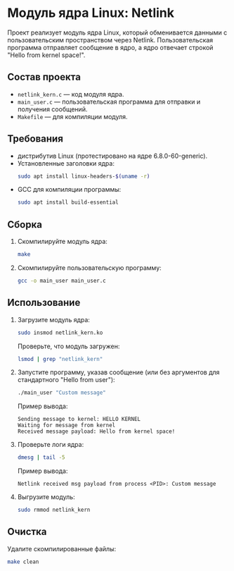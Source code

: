# Модуль ядра Linux: Netlink

 Проект реализует модуль ядра Linux, который обменивается данными с пользовательским пространством через Netlink. Пользовательская программа отправляет сообщение в ядро, а ядро отвечает строкой "Hello from kernel space!".

## Состав проекта
- `netlink_kern.c` — код модуля ядра.
- `main_user.c` — пользовательская программа для отправки и получения сообщений.
- `Makefile` — для компиляции модуля.

## Требования
- дистрибутив Linux (протестировано на ядре 6.8.0-60-generic).
- Установленные заголовки ядра:
  ```bash
  sudo apt install linux-headers-$(uname -r)
  ```
- GCC для компиляции программы:
  ```bash
  sudo apt install build-essential
  ```

## Сборка
1. Скомпилируйте модуль ядра:
   ```bash
   make
   ```
2. Скомпилируйте пользовательскую программу:
   ```bash
   gcc -o main_user main_user.c
   ```

## Использование
1. Загрузите модуль ядра:
   ```bash
   sudo insmod netlink_kern.ko
   ```
   Проверьте, что модуль загружен:
   ```bash
   lsmod | grep "netlink_kern"
   ```
2. Запустите программу, указав сообщение (или без аргументов для стандартного "Hello from user"):
   ```bash
   ./main_user "Custom message"
   ```
   Пример вывода:
   ```
   Sending message to kernel: HELLO KERNEL
   Waiting for message from kernel
   Received message payload: Hello from kernel space!
   ```
3. Проверьте логи ядра:
   ```bash
   dmesg | tail -5
   ```
   Пример вывода:
   ```
   Netlink received msg payload from process <PID>: Custom message
   ```
4. Выгрузите модуль:
   ```bash
   sudo rmmod netlink_kern
   ```

## Очистка
Удалите скомпилированные файлы:
```bash
make clean
```
